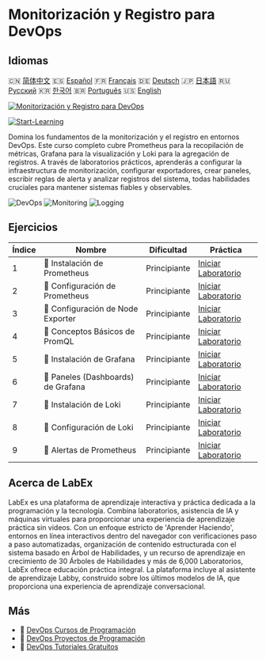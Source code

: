 # Monitorización y Registro para DevOps

## Idiomas

🇨🇳 [简体中文](README_zh.md) 🇪🇸 [Español](README_es.md) 🇫🇷 [Français](README_fr.md) 🇩🇪 [Deutsch](README_de.md) 🇯🇵 [日本語](README_ja.md) 🇷🇺 [Русский](README_ru.md) 🇰🇷 [한국어](README_ko.md) 🇧🇷 [Português](README_pt.md) 🇺🇸 [English](README.md) 

[![Monitorización y Registro para DevOps](https://cover-creator.labex.io/monitoring-and-logging-for-devops.png?lang=es)](https://labex.io/es/courses/monitoring-and-logging-for-devops)

[![Start-Learning](https://img.shields.io/badge/Start-Learning-whitesmoke?style=for-the-badge)](https://labex.io/es/courses/monitoring-and-logging-for-devops)

Domina los fundamentos de la monitorización y el registro en entornos DevOps. Este curso completo cubre Prometheus para la recopilación de métricas, Grafana para la visualización y Loki para la agregación de registros. A través de laboratorios prácticos, aprenderás a configurar la infraestructura de monitorización, configurar exportadores, crear paneles, escribir reglas de alerta y analizar registros del sistema, todas habilidades cruciales para mantener sistemas fiables y observables.

![DevOps](https://img.shields.io/badge/DevOps-whitesmoke?style=for-the-badge&logo=devops)
![Monitoring](https://img.shields.io/badge/Monitoring-whitesmoke?style=for-the-badge&logo=monitoring)
![Logging](https://img.shields.io/badge/Logging-whitesmoke?style=for-the-badge&logo=logging)


## Ejercicios

|   Índice | Nombre                              | Dificultad   | Práctica                                                                                                               |
|----------|-------------------------------------|--------------|------------------------------------------------------------------------------------------------------------------------|
|        1 | 📖  Instalación de Prometheus       | Principiante | <a target='_blank' href='https://labex.io/es/tutorials/docker-prometheus-installation-601811'>Iniciar Laboratorio</a>  |
|        2 | 📖  Configuración de Prometheus     | Principiante | <a target='_blank' href='https://labex.io/es/tutorials/docker-prometheus-configuration-601818'>Iniciar Laboratorio</a> |
|        3 | 📖  Configuración de Node Exporter  | Principiante | <a target='_blank' href='https://labex.io/es/tutorials/docker-node-exporter-setup-601825'>Iniciar Laboratorio</a>      |
|        4 | 📖  Conceptos Básicos de PromQL     | Principiante | <a target='_blank' href='https://labex.io/es/tutorials/docker-promql-basics-601827'>Iniciar Laboratorio</a>            |
|        5 | 📖  Instalación de Grafana          | Principiante | <a target='_blank' href='https://labex.io/es/tutorials/docker-grafana-installation-601822'>Iniciar Laboratorio</a>     |
|        6 | 📖  Paneles (Dashboards) de Grafana | Principiante | <a target='_blank' href='https://labex.io/es/tutorials/docker-grafana-dashboards-601821'>Iniciar Laboratorio</a>       |
|        7 | 📖  Instalación de Loki             | Principiante | <a target='_blank' href='https://labex.io/es/tutorials/docker-loki-installation-601824'>Iniciar Laboratorio</a>        |
|        8 | 📖  Configuración de Loki           | Principiante | <a target='_blank' href='https://labex.io/es/tutorials/docker-loki-configuration-601823'>Iniciar Laboratorio</a>       |
|        9 | 📖  Alertas de Prometheus           | Principiante | <a target='_blank' href='https://labex.io/es/tutorials/docker-prometheus-alerts-601826'>Iniciar Laboratorio</a>        |

## Acerca de LabEx

LabEx es una plataforma de aprendizaje interactiva y práctica dedicada a la programación y la tecnología. Combina laboratorios, asistencia de IA y máquinas virtuales para proporcionar una experiencia de aprendizaje práctica sin videos. Con un enfoque estricto de 'Aprender Haciendo', entornos en línea interactivos dentro del navegador con verificaciones paso a paso automatizadas, organización de contenido estructurada con el sistema basado en Árbol de Habilidades, y un recurso de aprendizaje en crecimiento de 30 Árboles de Habilidades y más de 6,000 Laboratorios, LabEx ofrece educación práctica integral. La plataforma incluye al asistente de aprendizaje Labby, construido sobre los últimos modelos de IA, que proporciona una experiencia de aprendizaje conversacional.

## Más

- 🔗 [DevOps Cursos de Programación](https://github.com/labex-labs/awesome-programming-courses)
- 🔗 [DevOps Proyectos de Programación](https://github.com/labex-labs/awesome-programming-projects)
- 🔗 [DevOps Tutoriales Gratuitos](https://github.com/labex-labs/devops-free-tutorials)


